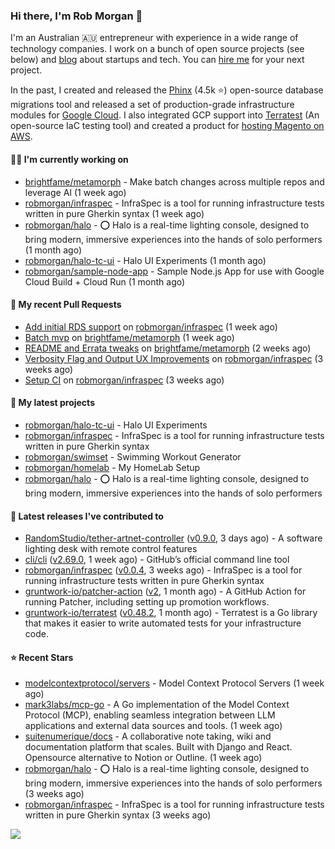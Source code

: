 ### Hi there, I'm Rob Morgan 👋

I'm an Australian 🇦🇺 entrepreneur with experience in a wide range of technology companies. I work on a bunch of
open source projects (see below) and [blog](https://robmorgan.id.au/) about startups and tech. You can [hire me](https://robmorgan.id.au/work-with-me/)
for your next project.

In the past, I created and released the [Phinx](https://github.com/cakephp/phinx) (4.5k ⭐️) open-source database migrations tool
and released a set of production-grade infrastructure modules for [Google Cloud](https://cloud.google.com/blog/products/devops-sre/deploying-a-production-grade-helm-release-on-gke-with-terraform).
I also integrated GCP support into [Terratest](https://github.com/gruntwork-io/terratest) (An open-source IaC testing tool) and created a product for [hosting Magento on AWS](https://github.com/magecloudkit/magecloudkit).

#### 👨‍💻 I'm currently working on

- [brightfame/metamorph](https://github.com/brightfame/metamorph) - Make batch changes across multiple repos and leverage AI (1 week ago)
- [robmorgan/infraspec](https://github.com/robmorgan/infraspec) - InfraSpec is a tool for running infrastructure tests written in pure Gherkin syntax (1 week ago)
- [robmorgan/halo](https://github.com/robmorgan/halo) - ⭕️ Halo is a real-time lighting console, designed to bring modern, immersive experiences into the hands of solo performers (1 month ago)
- [robmorgan/halo-tc-ui](https://github.com/robmorgan/halo-tc-ui) - Halo UI Experiments (1 month ago)
- [robmorgan/sample-node-app](https://github.com/robmorgan/sample-node-app) - Sample Node.js App for use with Google Cloud Build &#43; Cloud Run (1 month ago)

#### 🔨 My recent Pull Requests

- [Add initial RDS support](https://github.com/robmorgan/infraspec/pull/5) on [robmorgan/infraspec](https://github.com/robmorgan/infraspec) (1 week ago)
- [Batch mvp](https://github.com/brightfame/metamorph/pull/5) on [brightfame/metamorph](https://github.com/brightfame/metamorph) (1 week ago)
- [README and Errata tweaks](https://github.com/brightfame/metamorph/pull/3) on [brightfame/metamorph](https://github.com/brightfame/metamorph) (2 weeks ago)
- [Verbosity Flag and Output UX Improvements](https://github.com/robmorgan/infraspec/pull/3) on [robmorgan/infraspec](https://github.com/robmorgan/infraspec) (3 weeks ago)
- [Setup CI](https://github.com/robmorgan/infraspec/pull/2) on [robmorgan/infraspec](https://github.com/robmorgan/infraspec) (3 weeks ago)

#### 🌱 My latest projects

- [robmorgan/halo-tc-ui](https://github.com/robmorgan/halo-tc-ui) - Halo UI Experiments
- [robmorgan/infraspec](https://github.com/robmorgan/infraspec) - InfraSpec is a tool for running infrastructure tests written in pure Gherkin syntax
- [robmorgan/swimset](https://github.com/robmorgan/swimset) - Swimming Workout Generator
- [robmorgan/homelab](https://github.com/robmorgan/homelab) - My HomeLab Setup
- [robmorgan/halo](https://github.com/robmorgan/halo) - ⭕️ Halo is a real-time lighting console, designed to bring modern, immersive experiences into the hands of solo performers

#### 🚀 Latest releases I've contributed to

- [RandomStudio/tether-artnet-controller](https://github.com/RandomStudio/tether-artnet-controller) ([v0.9.0](https://github.com/RandomStudio/tether-artnet-controller/releases/tag/v0.9.0), 3 days ago) - A software lighting desk with remote control features
- [cli/cli](https://github.com/cli/cli) ([v2.69.0](https://github.com/cli/cli/releases/tag/v2.69.0), 1 week ago) - GitHub’s official command line tool
- [robmorgan/infraspec](https://github.com/robmorgan/infraspec) ([v0.0.4](https://github.com/robmorgan/infraspec/releases/tag/v0.0.4), 3 weeks ago) - InfraSpec is a tool for running infrastructure tests written in pure Gherkin syntax
- [gruntwork-io/patcher-action](https://github.com/gruntwork-io/patcher-action) ([v2](https://github.com/gruntwork-io/patcher-action/releases/tag/v2), 1 month ago) - A GitHub Action for running Patcher, including setting up promotion workflows.
- [gruntwork-io/terratest](https://github.com/gruntwork-io/terratest) ([v0.48.2](https://github.com/gruntwork-io/terratest/releases/tag/v0.48.2), 1 month ago) -  Terratest is a Go library that makes it easier to write automated tests for your infrastructure code.

#### ⭐ Recent Stars

- [modelcontextprotocol/servers](https://github.com/modelcontextprotocol/servers) - Model Context Protocol Servers (1 week ago)
- [mark3labs/mcp-go](https://github.com/mark3labs/mcp-go) - A Go implementation of the Model Context Protocol (MCP), enabling seamless integration between LLM applications and external data sources and tools. (1 week ago)
- [suitenumerique/docs](https://github.com/suitenumerique/docs) - A collaborative note taking, wiki and documentation platform that scales. Built with Django and React. Opensource alternative to Notion or Outline. (1 week ago)
- [robmorgan/halo](https://github.com/robmorgan/halo) - ⭕️ Halo is a real-time lighting console, designed to bring modern, immersive experiences into the hands of solo performers (3 weeks ago)
- [robmorgan/infraspec](https://github.com/robmorgan/infraspec) - InfraSpec is a tool for running infrastructure tests written in pure Gherkin syntax (3 weeks ago)

![](https://github-readme-stats.vercel.app/api?username=robmorgan&theme=vision-friendly-dark&hide_border=false&include_all_commits=true&count_private=true)
